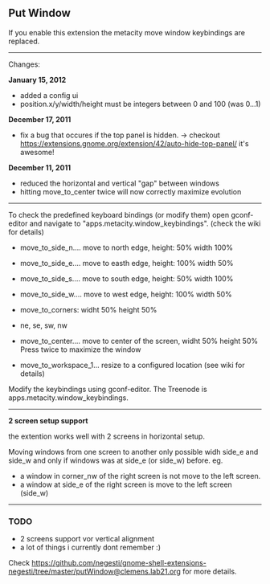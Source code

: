 ## Put Window


If you enable this extension the metacity move window keybindings are
replaced.

- - -

Changes:

__January 15, 2012__

* added a config ui
 * position.x/y/width/height must be integers between 0 and 100 (was 0...1)

__December 17, 2011__

 * fix a bug that occures if the top panel is hidden.
 ->  checkout https://extensions.gnome.org/extension/42/auto-hide-top-panel/ it's awesome!

__December 11, 2011__

 * reduced the horizontal and vertical "gap" between windows
 * hitting move_to_center twice will now correctly maximize evolution

- - -

To check the predefined keyboard bindings (or modify them) open gconf-editor and
navigate to "apps.metacity.window_keybindings". (check the wiki for details)

* move_to_side_n.... move to north edge, height: 50% width 100%
* move_to_side_e.... move to easth edge, height: 100% width 50%
* move_to_side_s.... move to south edge, height: 50% width 100%
* move_to_side_w.... move to west  edge, height: 100% width 50%

* move_to_corners: widht 50% height 50%
* ne, se, sw, nw

* move_to_center.... move to center of the screen, widht 50% height 50%
                     Press twice to maximize the window

* move_to_workspace_1... resize to a configured location (see wiki for details)

Modify the keybindings using gconf-editor. The Treenode is
apps.metacity.window_keybindings.

- - -

**2 screen setup support**

  the extention works well with 2 screens in horizontal setup.

  Moving windows from one screen to another only possible widh side_e and side_w
  and only if windows was at side_e (or side_w) before. eg.

* a window in corner_nw of the right screen is not move to the left screen.
* a window at side_e of the right screen is move to the left screen (side_w)


- - -
### TODO

* 2 screens support vor vertical alignment
* a lot of things i currently dont remember :)


Check https://github.com/negesti/gnome-shell-extensions-negesti/tree/master/putWindow@clemens.lab21.org
for more details.
